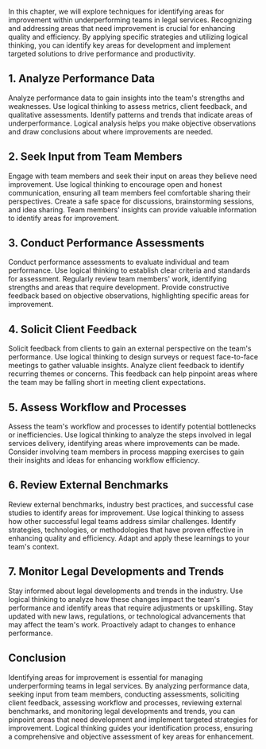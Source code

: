 
In this chapter, we will explore techniques for identifying areas for improvement within underperforming teams in legal services. Recognizing and addressing areas that need improvement is crucial for enhancing quality and efficiency. By applying specific strategies and utilizing logical thinking, you can identify key areas for development and implement targeted solutions to drive performance and productivity.

1\. Analyze Performance Data
---------------------------

Analyze performance data to gain insights into the team's strengths and weaknesses. Use logical thinking to assess metrics, client feedback, and qualitative assessments. Identify patterns and trends that indicate areas of underperformance. Logical analysis helps you make objective observations and draw conclusions about where improvements are needed.

2\. Seek Input from Team Members
-------------------------------

Engage with team members and seek their input on areas they believe need improvement. Use logical thinking to encourage open and honest communication, ensuring all team members feel comfortable sharing their perspectives. Create a safe space for discussions, brainstorming sessions, and idea sharing. Team members' insights can provide valuable information to identify areas for improvement.

3\. Conduct Performance Assessments
----------------------------------

Conduct performance assessments to evaluate individual and team performance. Use logical thinking to establish clear criteria and standards for assessment. Regularly review team members' work, identifying strengths and areas that require development. Provide constructive feedback based on objective observations, highlighting specific areas for improvement.

4\. Solicit Client Feedback
--------------------------

Solicit feedback from clients to gain an external perspective on the team's performance. Use logical thinking to design surveys or request face-to-face meetings to gather valuable insights. Analyze client feedback to identify recurring themes or concerns. This feedback can help pinpoint areas where the team may be falling short in meeting client expectations.

5\. Assess Workflow and Processes
--------------------------------

Assess the team's workflow and processes to identify potential bottlenecks or inefficiencies. Use logical thinking to analyze the steps involved in legal services delivery, identifying areas where improvements can be made. Consider involving team members in process mapping exercises to gain their insights and ideas for enhancing workflow efficiency.

6\. Review External Benchmarks
-----------------------------

Review external benchmarks, industry best practices, and successful case studies to identify areas for improvement. Use logical thinking to assess how other successful legal teams address similar challenges. Identify strategies, technologies, or methodologies that have proven effective in enhancing quality and efficiency. Adapt and apply these learnings to your team's context.

7\. Monitor Legal Developments and Trends
----------------------------------------

Stay informed about legal developments and trends in the industry. Use logical thinking to analyze how these changes impact the team's performance and identify areas that require adjustments or upskilling. Stay updated with new laws, regulations, or technological advancements that may affect the team's work. Proactively adapt to changes to enhance performance.

Conclusion
----------

Identifying areas for improvement is essential for managing underperforming teams in legal services. By analyzing performance data, seeking input from team members, conducting assessments, soliciting client feedback, assessing workflow and processes, reviewing external benchmarks, and monitoring legal developments and trends, you can pinpoint areas that need development and implement targeted strategies for improvement. Logical thinking guides your identification process, ensuring a comprehensive and objective assessment of key areas for enhancement.
